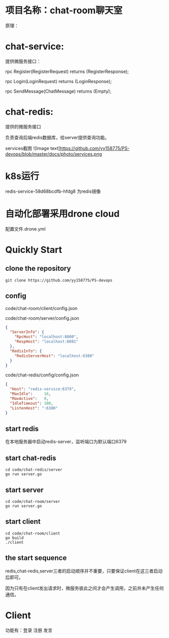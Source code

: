 # 项目名称：chat-room聊天室

原理：





# chat-service:

提供微服务接口：


rpc Register(RegisterRequest)      returns (RegisterResponse);

rpc Login(LoginRequest)       		returns (LoginResponse);

rpc SendMessage(ChatMessage)  returns (Empty);

# chat-redis:

提供的微服务接口

负责查询后端redis数据库，给server提供查询功能。

services截图
![Image text]https://github.com/yy158775/PS-devops/blob/master/docs/photo/services.png


# k8s运行

redis-service-58d68bcdfb-hfdg8    为redis镜像



# 自动化部署采用drone cloud

配置文件.drone.yml

# Quickly Start

## clone the repository

```
git clone https://github.com/yy158775/PS-devops
```

## config



code/chat-room/client/config.json

code/chat-room/server/config.json

```json
{
  "ServerInfo": {
    "RpcHost": "localhost:8080",
    "RespHost": "localhost:8081"
  },
  "RedisInfo": {
    "RedisServerHost": "localhost:6380"
  }
}
```



code/chat-redis/config/config.json

```json
{
  "Host": "redis-service:6379",
  "MaxIdle":     16,
  "MaxActive":   0,
  "IdleTimeout": 300,
  "ListenHost": ":6380"
}
```

## start redis

在本地服务器中启动redis-server，监听端口为默认端口6379

## start chat-redis

```
cd code/chat-redis/server
go run server.go
```

## start server

```
cd code/chat-room/server
go run server.go
```

## start client

```
cd code/chat-room/client
go build
./client
```

## the start sequence 

​	redis,chat-redis,server三者的启动顺序并不重要，只要保证client在这三者启动后即可。

​	因为只有在client发出请求时，微服务彼此之间才会产生调用，之前并未产生任何通信。

# Client

功能有：登录   注册    发言



